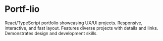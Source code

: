 # Portf-lio
React/TypeScript portfolio showcasing UX/UI projects. Responsive, interactive, and fast layout. Features diverse projects with details and links. Demonstrates design and development skills.
